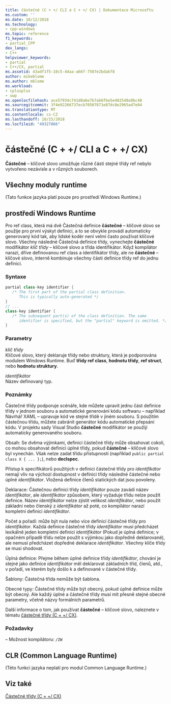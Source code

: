 ```yaml
---
title: částečné (C + +/ CLI a C + +/ CX) | Dokumentace Microsoftu
ms.custom: ''
ms.date: 10/12/2018
ms.technology:
- cpp-windows
ms.topic: reference
f1_keywords:
- partial_CPP
dev_langs:
- C++
helpviewer_keywords:
- partial
- C++/CX, partial
ms.assetid: 43adf1f5-10c5-44aa-a66f-7507e2bdabf8
author: mikeblome
ms.author: mblome
ms.workload:
- cplusplus
- uwp
ms.openlocfilehash: ace57934c741d0a6e7b7ab6fbe5e482540a9bc48
ms.sourcegitcommit: 3f4e92266737ecb70507871e87dc8e2965ad7e04
ms.translationtype: MT
ms.contentlocale: cs-CZ
ms.lasthandoff: 10/15/2018
ms.locfileid: "49327866"
---
```

# <a name="partial--ccli-and-ccx"></a>částečné (C + +/ CLI a C + +/ CX)

**Částečné** – klíčové slovo umožňuje různé části stejné třídy ref nebylo vytvořeno nezávisle a v různých souborech.

## <a name="all-runtimes"></a>Všechny moduly runtime

(Tato funkce jazyka platí pouze pro prostředí Windows Runtime.)

## <a name="windows-runtime"></a>prostředí Windows Runtime

Pro ref class, která má dvě Částečná definice **částečné** – klíčové slovo se použije pro první výskyt definici, a to se obvykle provádí automaticky generovaný kód tak, aby lidské kodér není velmi často používat klíčové slovo. Všechny následné Částečná definice třídy, vynechejte **částečné** modifikátor *klíč třídy* – klíčové slovo a třída identifikátor. Když kompilátor narazí, dříve definovanou ref class a identifikátor třídy, ale ne **částečné** – klíčové slovo, interně kombinuje všechny části definice třídy ref do jednu definici.

### <a name="syntax"></a>Syntaxe

```cpp
partial class-key identifier {
   /* The first part of the partial class definition. 
      This is typically auto-generated */
}
// ...
class-key identifier {
   /* The subsequent part(s) of the class definition. The same 
      identifier is specified, but the "partial" keyword is omitted. */
}
```

### <a name="parameters"></a>Parametry

*klíč třídy*<br/>
Klíčové slovo, který deklaruje třídy nebo struktury, která je podporována modulem Windows Runtime. Buď **třídy ref class**, **hodnotu třídy**, **ref struct**, nebo **hodnotu struktury**.

*identifikátor*<br/>
Název definovaný typ.

### <a name="remarks"></a>Poznámky

Částečné třídy podporuje scénáře, kde můžete upravit jednu část definice třídy v jednom souboru a automatické generování kódu softwaru – například Návrhář XAML – upravuje kód ve stejné třídě v jiném souboru. S použitím částečnou třídu, můžete zabránit generátor kódu automatické přepsání kódu. V projektu sady Visual Studio **částečné** modifikátor se použijí automaticky generovaného souboru.

Obsah: Se dvěma výjimkami, definicí částečné třídy může obsahovat cokoli, co mohou obsahovat definici úplné třídy, pokud **částečné** – klíčové slovo byl vynechán. Však nelze zadat třídu přístupnosti (například `public partial class X { ... };`), nebo **declspec**.

Přístup k specifikátorů použitých v definici částečné třídy pro *identifikátor* nemají vliv na výchozí dostupnost v definici třídy následné částečné nebo úplné *identifikátor*. Vložená definice členů statických dat jsou povoleny.

Deklarace: Částečnou definici třídy *identifikátor* pouze zavádí název *identifikátor*, ale *identifikátor* způsobem, který vyžaduje třídu nelze použít definice. Název *identifikátor* nelze zjistit velikost *identifikátor*, nebo použít základní nebo členský z *identifikátor* až poté, co kompilátor narazí kompletní definici *identifikátor*.

Počet a pořadí: může být nula nebo více definicí částečné třídy pro *identifikátor*. Každá definice částečné třídy *identifikátor* musí předcházet lexikálně jeden kompletní definici *identifikátor* (Pokud je úplná definice; v opačném případě třídu nelze použít s výjimkou jako dopředně deklarované), ale nemusí předcházet dopředné deklarace *identifikátor*. Všechny klíče třídy se musí shodovat.

Úplná definice: Přejme během úplné definice třídy *identifikátor*, chování je stejné jako definice *identifikátor* měl deklarovat základních tříd, členů, atd., v pořadí, ve kterém byly došlo k a definované v částečné třídy.

Šablony: Částečná třída nemůže být šablona.

Obecné typy: Částečné třídy může být obecný, pokud úplné definice může být obecný. Ale každý úplné a částečné třídy musí mít přesně stejné obecné parametry, včetně názvy formálních parametrů.

Další informace o tom, jak používat **částečné** – klíčové slovo, naleznete v tématu [částečné třídy (C + +/ CX)](http://go.microsoft.com/fwlink/p/?LinkId=249023).

### <a name="requirements"></a>Požadavky

– Možnost kompilátoru: `/ZW`

## <a name="common-language-runtime"></a>CLR (Common Language Runtime)

(Této funkci jazyka neplatí pro modul Common Language Runtime.)

## <a name="see-also"></a>Viz také

[Částečné třídy (C + +/ CX)](http://go.microsoft.com/fwlink/p/?LinkId=249023)